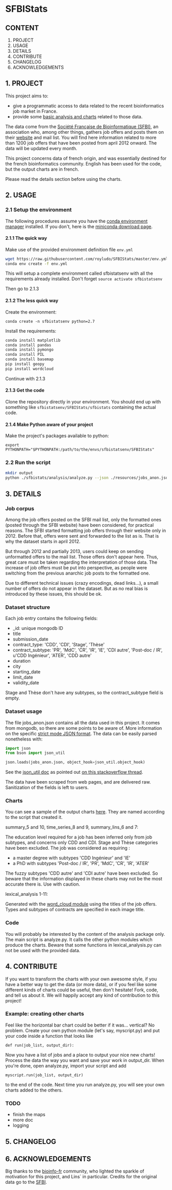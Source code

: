 # SFBIStats

## CONTENT

1. PROJECT
2. USAGE
3. DETAILS
4. CONTRIBUTE
5. CHANGELOG
6. ACKNOWLEDGEMENTS

## 1. PROJECT

This project aims to:
 - give a programmatic access to data related to the recent bioinformatics job market in France.
 - provide some [basic analysis and charts](https://www.dropbox.com/sh/b33edivf9tuljfw/AABiurGJNg0i0EdhxoEwouc0a) related to those data.

The data come from the [Société Française de Bioinformatique (SFBI)](http://www.sfbi.fr/), an association who, among other things, gathers job
offers and posts them on their [website](http://www.sfbi.fr/recherche_emplois) and mail list.
You will find here information related to more than 1200 job offers that have been posted from april 2012 onward.
The data will be updated every month.

This project concerns data of french origin, and was essentially destined for the french bioinformatics community. 
English has been used for the code, but the output charts are in french.

Please read the details section before using the charts.

## 2. USAGE

### 2.1 Setup the environment

The following procedures assume you have the [conda environment manager](http://conda.pydata.org/docs/) installed.
If you don't, here is the [miniconda download page](http://conda.pydata.org/miniconda.html).

#### 2.1.1 The quick way

Make use of the provided environment definition file `env.yml`

```bash
wget https://raw.githubusercontent.com/royludo/SFBIStats/master/env.yml
conda env create -f env.yml
```

This will setup a complete environment called sfbistatsenv with all the requirements already installed.
Don't forget `source activate sfbistatsenv`

Then go to 2.1.3

#### 2.1.2 The less quick way

Create the environment:

`conda create -n sfbistatsenv python=2.7`

Install the requirements:

```bash
conda install matplotlib
conda install pandas
conda install pymongo
conda install PIL
conda install basemap
pip install geopy
pip install wordcloud
```

Continue with 2.1.3

#### 2.1.3 Get the code

Clone the repository directly in your environment. You should end up with something like `sfbistatsenv/SFBIStats/sfbistats` containing the actual code.

#### 2.1.4 Make Python aware of your project

Make the project's packages available to python:

`export PYTHONPATH="$PYTHONPATH:/path/to/the/envs/sfbistatsenv/SFBIStats"`

### 2.2 Run the script

```bash
mkdir output
python ./sfbistats/analysis/analyze.py --json ./resources/jobs_anon.json --output_dir ./output
```

## 3. DETAILS

### Job corpus

Among the job offers posted on the SFBI mail list, only the formatted ones (posted through the SFBI website) have been
considered, for practical reasons. The SFBI started formatting job offers through their website only in 2012. Before
that, offers were sent and forwarded to the list as is. That is why the dataset starts in april 2012.

But through 2012 and partially 2013, users could keep on sending unformatted offers to the mail list. Those offers don't
appear here. Thus, great care must be taken regarding the interpretation of those data. The increase of job offers must
be put into perspective, as people were switching from the previous anarchic job posts to the formatted one.

Due to different technical issues (crazy encodings, dead links...), a small number of offers do not appear in the
dataset. But as no real bias is introduced by these issues, this should be ok.

### Dataset structure

Each job entry contains the following fields:
 - _id: unique mongodb ID
 - title 
 - submission_date
 - contract_type: 'CDD', 'CDI', 'Stage', 'Thèse'
 - contract_subtype: 'PR', 'MdC', 'CR', 'IR', 'IE', 'CDI autre', 'Post-doc / IR', u'CDD Ingénieur', 'ATER', 'CDD autre'
 - duration
 - city
 - starting_date
 - limit_date
 - validity_date

Stage and Thèse don't have any subtypes, so the contract_subtype field is empty.

### Dataset usage

The file jobs_anon.json contains all the data used in this project. It comes from mongodb, so there are some points to 
be aware of. More information on the specific [strict mode JSON format](https://docs.mongodb.org/manual/reference/mongodb-extended-json/).
The data can be easily parsed nonetheless with:

```python
import json
from bson import json_util

json.loads(jobs_anon.json, object_hook=json_util.object_hook)
```

See the [json_util doc](http://api.mongodb.org/python/1.4/api/pymongo/json_util.html) as pointed out [on this stackoverflow thread](http://stackoverflow.com/a/11286988).

The data have been scraped from web pages, and are delivered raw. Sanitization of the fields is left to users.

### Charts

You can see a sample of the output charts [here](https://www.dropbox.com/sh/b33edivf9tuljfw/AABiurGJNg0i0EdhxoEwouc0a).
They are named according to the script that created it.

summary_5 and 10, time_series_8 and 9, summary_lins_6 and 7:

The education level required for a job has been inferred only from job subtypes, and concerns only CDD and CDI.
Stage and Thèse categories have been excluded.
The job was considered as requiring :
 - a master degree with subtypes 'CDD Ingénieur' and 'IE'
 - a PhD with subtypes 'Post-doc / IR', 'PR', 'MdC', 'CR', 'IR', 'ATER'

The fuzzy subtypes 'CDD autre' and 'CDI autre' have been excluded.
So beware that the information displayed in these charts may not be the most accurate there is. Use with caution.

lexical_analysis 1-11:

Generated with the [word_cloud module](https://github.com/amueller/word_cloud) using the titles of the job offers.
Types and subtypes of contracts are specified in each image title. 

### Code

You will probably be interested by the content of the analysis package only. The main script is analyze.py. It calls
the other python modules which produce the charts. 
Beware that some functions in lexical_analysis.py can not be used with the provided data.

## 4. CONTRIBUTE

If you want to transform the charts with your own awesome style, if you have a better way to get the data (or more 
data), or if you feel like some different kinds of charts could be useful, then don't hesitate! Fork, code, and tell us
about it. We will happily accept any kind of contribution to this project!

### Example: creating other charts

Feel like the horizontal bar chart could be better if it was... vertical? No problem.
Create your own python module (let's say, myscript.py) and put your code inside a function that looks like

`def run(job_list, output_dir):`

Now you have a list of jobs and a place to output your nice new charts!
Process the data the way you want and save your work in output_dir.
When you're done, open analyze.py, import your script and add

`myscript.run(job_list, output_dir)`

to the end of the code.
Next time you run analyze.py, you will see your own charts added to the others.

### TODO

 - finish the maps
 - more doc
 - logging

## 5. CHANGELOG

## 6. ACKNOWLEDGEMENTS

Big thanks to the [bioinfo-fr](http://bioinfo-fr.net/) community, who lighted the sparkle of motivation for this project, and Lins` in particular.
Credits for the original data go to the [SFBI](http://www.sfbi.fr/).
